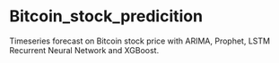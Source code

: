 # Bitcoin_stock_predicition
Timeseries forecast on Bitcoin stock price with ARIMA, Prophet, LSTM Recurrent Neural Network and XGBoost.
